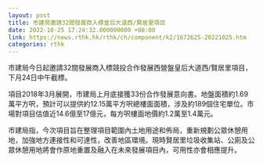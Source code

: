 ```yaml
---
layout: post
title: 市建局邀請32間發展商入標皇后大道西/賢居里項目
date: 2022-10-25 17:24:32.000000000 +08:00
link: https://news.rthk.hk/rthk/ch/component/k2/1672625-20221025.htm
categories: rthk
---
```


市建局今日起邀請32間發展商入標競投合作發展西營盤皇后大道西/賢居里項目，下月24日中午截標。

項目2018年3月展開，市建局上月底接獲33份合作發展意向書。地盤面積約1.69萬平方呎，預計可以提供約12.15萬平方呎總樓面面積，涉及約189個住宅單位。市場對項目估值近14.6億至17億元，每方呎樓面地價約1.2萬至1.4萬元。

市建局指，今次項目旨在整理項目範圍內土地用途和佈局，重新規劃公眾休憩用地，加強地方連接性和可達性，改善地區環境。現時賢居里垃圾收集站、公廁及公眾休憩用地將會作原地重置及融入在未來發展項目內，可用性亦會相應提升。
